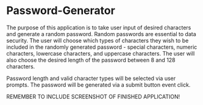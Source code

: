 # Password-Generator
The purpose of this application is to take user input of desired characters and generate a random password. Random passwords are essential to data security. The user will choose which types of characters they wish to be included in the randomly generated password - special characters, numeric characters, lowercase characters, and uppercase characters. The user will also choose the desired length of the password between 8 and 128 characters.

Password length and valid character types will be selected via user prompts. The password will be generated via a submit button event click.

REMEMBER TO INCLUDE SCREENSHOT OF FINISHED APPLICATION!
